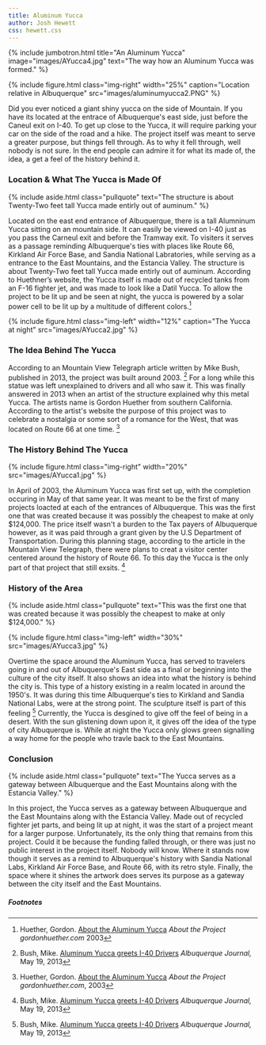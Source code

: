 ```yaml
---
title: Aluminum Yucca
author: Josh Hewett
css: hewett.css
---
```


{% include jumbotron.html
title="An Aluminum Yucca"
image="images/AYucca4.jpg"
text="The way how an Aluminum Yucca was formed."
%} 

{% include figure.html
  class="img-right"
  width="25%"
  caption="Location relative in Albuquerque"
  src="images/aluminumyucca2.PNG"
%}




Did you ever noticed a giant shiny yucca on the side of Mountain. If you have its located at the entrace of Albuquerque's east side, just before the Caneul exit on I-40. To get up close to the Yucca, it will require parking your car on the side of the road and a hike. The project itself was meant to serve a greater purpose, but things fell through. As to why it fell through, well nobody is not sure. In the end people can admire it for what its made of, the idea, a get a feel of the history behind it.


### Location & What The Yucca is Made Of

{% include aside.html
  class="pullquote"
  text="The structure is about Twenty-Two feet tall Yucca made entirly out of auminum."
  %}


Located on the east end entrance of Albuquerque, there is a tall Alumninum Yucca sitting on an mountain side. It can easily be viewed on I-40 just as you pass the Carneul exit and before the Tramway exit. To visiters it serves as a passage reminding Albuquerque's ties with places like Route 66, Kirkland Air Force Base, and Sandia National Labratories, while serving as a entrance to the East Mountains, and the Estancia Valley. The structure is about Twenty-Two feet tall Yucca made entirly out of auminum.  According to Huethner’s website, the Yucca itself is made out of recycled tanks from an F-16 fighter jet, and was made to look like a Datil Yucca. To allow the project to be lit up and be seen at night, the yucca is powered by a solar power cell to be lit up by a multitude of different colors.[^note1]


{% include figure.html
  class="img-left"
  width="12%"
  caption="The Yucca at night"
  src="images/AYucca2.jpg"
%}

### The Idea Behind The Yucca


According to an Mountain View Telegraph article written by Mike Bush, published in 2013, the project was built around 2003. [^note2] For a long while this statue was left unexplained to drivers and all who saw it. This was finally answered in 2013 when an artist of the structure explained why this metal Yucca. The artists name is Gordon Huether from southern California. According to the artist's website  the purpose of this project was to celebrate a nostalgia or some sort of a romance for the West, that was located on Route 66 at one time. [^note3]



### The History Behind The Yucca

{% include figure.html
  class="img-right"
  width="20%"
  src="images/AYucca1.jpg"
%}

In April of 2003, the Aluminum Yucca was first set up, with the completion occuring in May of that same year. It was meant to be the first of many projects loacted at each of the entrances of Albuquerque. This was the first one that was created because it was possibly the cheapest to make at only $124,000. The price itself wasn't a burden to the Tax payers of Albuquerque however, as it was paid through a grant given by the U.S Department of Transportation. During this planning stage, according to the article in the Mountain View Telegraph, there were plans to creat a visitor center centered around the history of Route 66. To this day the Yucca is the only part of that project that still exsits. [^note4]




### History of the Area

{% include aside.html
  class="pullquote"
  text="This was the first one that was created because it was possibly the cheapest to make at only $124,000."
  %}

{% include figure.html
  class="img-left"
  width="30%"
  src="images/AYucca3.jpg"
%}

Overtime the space around the Aluminum Yucca, has served to travelers going in and out of Albuquerque's East side as a final or beginning into the culture of the city itself. It also shows an idea into what the history is behind the city is. This type of a history existing in a realm located in around the 1950's. It was during this time Albuquerque's ties to Kirkland and Sandia National Labs, were at the strong point. The sculpture itself is part of this feeling [^note5]  Currently, the Yucca is desgined to give off the feel of being in a desert. With the sun glistening down upon it, it gives off the idea of the type of city Albuquerque is. While at night the Yucca only glows green signalling a way home for the people who travle back to the East Mountains.


### Conclusion

{% include aside.html
  class="pullquote"
  text="The Yucca serves as a gateway between Albuquerque and the East Mountains along with the Estancia Valley."
  %}

In this project, the Yucca serves as a gateway between Albuquerque and the East Mountains along with the Estancia Valley. Made out of recycled fighter jet parts, and being lit up at night, it was the start of a project meant for a larger purpose. Unfortunately, its the only thing that remains from this project. Could it be because the funding falled through, or there was just no public interest in the project itself. Nobody will know. Where it stands now though it serves as a remind to Albuquerque's history with Sandia National Labs, Kirkland Air Force Base, and Route 66, with its retro style. Finally, the space where it shines the artwork does serves its purpose as a gateway between the city itself and the East Mountains.




##### Footnotes

[^note1]: Huether, Gordon. [About the Aluminum Yucca](https://www.gordonhuether.com/aluminum-yucca) _About the Project gordonhuether.com_ 2003 
[^note2]: Bush, Mike. [Aluminum Yucca greets I-40 Drivers](https://www.abqjournal.com/200826/aluminum-yucca-greets-i40-drivers.html) _Albuquerque Journal,_ May 19, 2013
[^note3]: Huether, Gordon. [About the Aluminum Yucca](https://www.gordonhuether.com/aluminum-yucca) _About the Project gordonhuether.com_, 2003 
[^note4]: Bush, Mike. [Aluminum Yucca greets I-40 Drivers](https://www.abqjournal.com/200826/aluminum-yucca-greets-i40-drivers.html) _Albuquerque Journal,_ May 19, 2013
[^note5]: Bush, Mike. [Aluminum Yucca greets I-40 Drivers](https://www.abqjournal.com/200826/aluminum-yucca-greets-i40-drivers.html) _Albuquerque Journal,_ May 19, 2013
